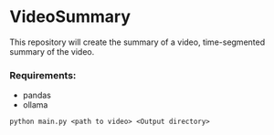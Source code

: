 # VideoSummary

This repository will create the summary of a video, time-segmented summary of the video.

### Requirements:
* pandas
* ollama


```python main.py <path to video> <Output directory>```
